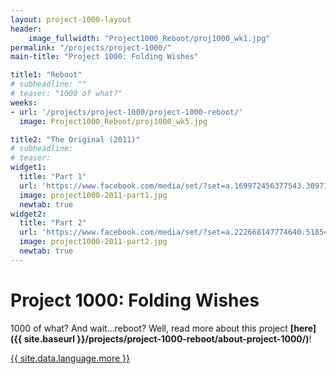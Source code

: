 ```yaml
---
layout: project-1000-layout
header:
    image_fullwidth: "Project1000_Reboot/proj1000_wk1.jpg"
permalink: "/projects/project-1000/"
main-title: "Project 1000: Folding Wishes"

title1: "Reboot"
# subheadline: ""
# teaser: "1000 of what?"
weeks:
- url: '/projects/project-1000/project-1000-reboot/'
  image: Project1000_Reboot/proj1000_wk5.jpg

title2: "The Original (2011)"
# subheadline:
# teaser:
widget1:
  title: "Part 1"
  url: 'https://www.facebook.com/media/set/?set=a.169972456377543.30971.100000943695001&type=1&l=085510f770'
  image: project1000-2011-part1.jpg
  newtab: true
widget2:
  title: "Part 2"
  url: 'https://www.facebook.com/media/set/?set=a.222668147774640.51854.100000943695001&type=1&l=6f2ec44c97'
  image: project1000-2011-part2.jpg
  newtab: true
---
```

# Project 1000: Folding Wishes

1000 of what? And wait...reboot? Well, read more about this project **[here]({{ site.baseurl }}/projects/project-1000-reboot/about-project-1000/)**!
<p><a class="button tiny radius" href="{{ site.baseurl}}/projects/project-1000/about-project-1000">{{ site.data.language.more }}</a></p>
